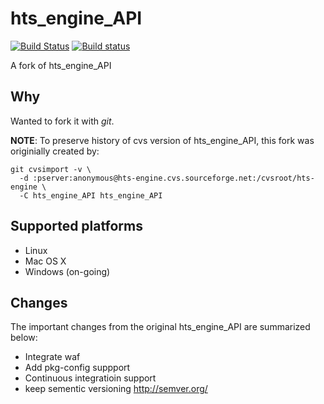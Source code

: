 # hts_engine_API

[![Build Status](https://travis-ci.org/r9y9/hts_engine_API.svg?branch=master)](https://travis-ci.org/r9y9/hts_engine_API)
[![Build status](https://ci.appveyor.com/api/projects/status/7tm96g50a9i43mhl/branch/master?svg=true)](https://ci.appveyor.com/project/r9y9/hts-engine-api/branch/master)

A fork of hts_engine_API


## Why

Wanted to fork it with *git*.

**NOTE**: To preserve history of cvs version of hts_engine_API, this fork was originially created by:

```
git cvsimport -v \
  -d :pserver:anonymous@hts-engine.cvs.sourceforge.net:/cvsroot/hts-engine \
  -C hts_engine_API hts_engine_API
```

## Supported platforms

- Linux
- Mac OS X
- Windows (on-going)

## Changes

The important changes from the original hts_engine_API are summarized below:

- Integrate waf
- Add pkg-config suppport
- Continuous integratioin support
- keep sementic versioning http://semver.org/
